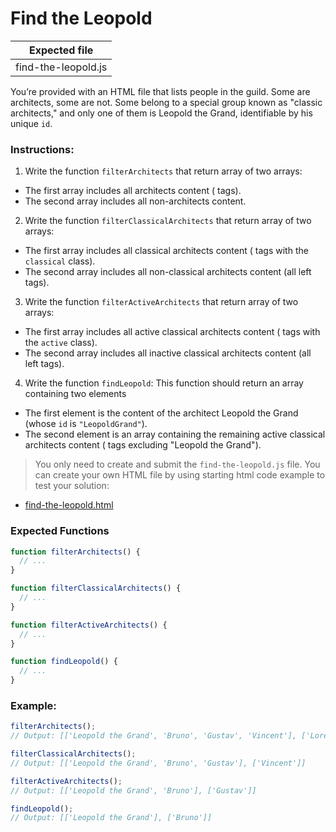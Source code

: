 # Find the Leopold

| Expected file       |
| ------------------- |
| find-the-leopold.js |

You’re provided with an HTML file that lists people in the guild. Some are architects, some are not. Some belong to a special group known as "classic architects," and only one of them is Leopold the Grand, identifiable by his unique `id`.

### Instructions:

1. Write the function `filterArchitects` that return array of two arrays:

- The first array includes all architects content (<a> tags).
- The second array includes all non-architects content.

2. Write the function `filterClassicalArchitects` that return array of two arrays:

- The first array includes all classical architects content (<a> tags with the `classical` class).
- The second array includes all non-classical architects content (all left <a> tags).

3. Write the function `filterActiveArchitects` that return array of two arrays:

- The first array includes all active classical architects content (<a> tags with the `active` class).
- The second array includes all inactive classical architects content (all left <a> tags).

4. Write the function `findLeopold`: This function should return an array containing two elements

- The first element is the content of the architect Leopold the Grand (whose `id` is `"LeopoldGrand"`).
- The second element is an array containing the remaining active classical architects content (<a> tags excluding "Leopold the Grand").

> You only need to create and submit the `find-the-leopold.js` file. You can create your own HTML file by using starting html code example to test your solution:

- [find-the-leopold.html](https://github.com/alem-platform/sprint-js/blob/main/story07/find-the-leopold/find-the-leopold.html)

### Expected Functions

```js
function filterArchitects() {
  // ...
}

function filterClassicalArchitects() {
  // ...
}

function filterActiveArchitects() {
  // ...
}

function findLeopold() {
  // ...
}
```

### Example:

```js
filterArchitects();
// Output: [['Leopold the Grand', 'Bruno', 'Gustav', 'Vincent'], ['Lorenzo', 'Michelangelo']]

filterClassicalArchitects();
// Output: [['Leopold the Grand', 'Bruno', 'Gustav'], ['Vincent']]

filterActiveArchitects();
// Output: [['Leopold the Grand', 'Bruno'], ['Gustav']]

findLeopold();
// Output: [['Leopold the Grand'], ['Bruno']]
```
